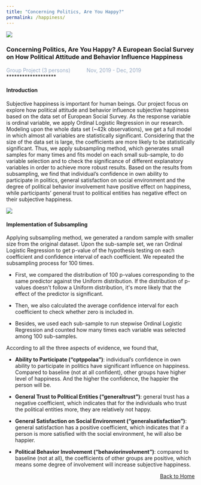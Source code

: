 ```yaml
---
title: "Concerning Politics, Are You Happy?"
permalink: /happiness/
---
```


<img src="/cv-portfolio/assets/images/happy600.png" />

### Concerning Politics, Are You Happy? A European Social Survey on How Political Attitude and Behavior Influence Happiness
<div style="color:#97AAC3">
  Group Project (3 persons) &nbsp;&nbsp;&nbsp;&nbsp;&nbsp;&nbsp;&nbsp;&nbsp;&nbsp; Nov, 2019 - Dec, 2019
</div>
*******************
  
  
#### Introduction
Subjective happiness is important for human beings. Our project focus on explore how political attitude and behavior influence subjective happiness based on the data set of European Social Survey. As the response variable is ordinal variable, we apply Ordinal Logistic Regression in our research. Modeling upon the whole data set (~42k observations), we get a full model in which almost all variables are statistically significant. Considering that the size of the data set is large, the coefficients are more likely to be statistically significant. Thus, we apply subsampling method, which generates small samples for many times and fits model on each small sub-sample, to do variable selection and to check the significance of different explanatory variables in order to achieve more robust results. Based on the results from subsampling, we find that individual’s confidence in own ability to participate in politics, general satisfaction on social environment and the degree of political behavior involvement have positive effect on happiness, while participants’ general trust to political entities has negative effect on their subjective happiness.

<img src="/cv-portfolio/assets/images/happy1.png" />

<br/>

#### Implementation of Subsampling
Applying subsampling method, we generated a random sample with smaller size from the original dataset. Upon the sub-sample set, we ran Ordinal Logistic Regression to get p-value of the hypothesis testing on each coefficient and confidence interval of each coefficient. We repeated the subsampling process for 100 times.  

- First, we compared the distribution of 100 p-values corresponding to the same predictor against the Uniform distribution. If the distribution of p-values doesn't follow a Uniform distribution, it's more likely that the effect of the predictor is significant.  

- Then, we also calculated the average confidence interval for each coefficient to check whether zero is included in.  

- Besides, we used each sub-sample to run stepwise Ordinal Logistic Regression and counted how many times each variable was selected among 100 sub-samples.  

According to all the three aspects of evidence, we found that,  

- **Ability to Participate (“cptppolaa”)**: individual’s confidence in own ability to participate in politics have significant influence on happiness. Compared to baseline (not at all confident), other groups have higher level of happiness. And the higher the confidence, the happier the person will be.  

- **General Trust to Political Entities (“generaltrust”)**: general trust has a negative coefficient, which indicates that for the individuals who trust the political entities more, they are relatively not happy.  

- **General Satisfaction on Social Environment (“generalsatisfaction”)**: general satisfaction has a positive coefficient, which indicates that if a person is more satisfied with the social environment, he will also be happier.  

- **Political Behavior Involvement (“behaviorinvolvment”)**: compared to baseline (not at all), the coefficients of other groups are positive, which means some degree of involvement will increase subjective happiness.  

<p align="right"><a href="javascript:history.back()"><u>Back to Home</u></a></p>
